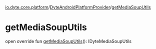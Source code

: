 [io.dyte.core.platform](../index.md)/[DyteAndroidPlatformProvider](index.md)/[getMediaSoupUtils](get-media-soup-utils.md)

# getMediaSoupUtils


open override fun [getMediaSoupUtils](get-media-soup-utils.md)(): IDyteMediaSoupUtils
